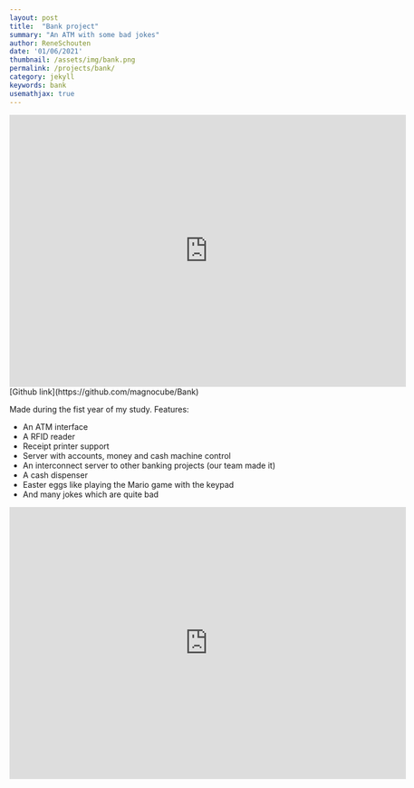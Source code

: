 ```yaml
---
layout: post
title:  "Bank project"
summary: "An ATM with some bad jokes"
author: ReneSchouten
date: '01/06/2021'
thumbnail: /assets/img/bank.png
permalink: /projects/bank/
category: jekyll
keywords: bank
usemathjax: true
---
```


<div class="embed-container"><iframe
      src="https://www.youtube.com/embed/I-TJTuNCI3w"
      width="700"
	  height="480"
      frameborder="0"
      allowfullscreen="">
  </iframe></div>
[Github link](https://github.com/magnocube/Bank)

Made during the fist year of my study.
Features:
- An ATM interface
- A RFID reader
- Receipt printer support
- Server with accounts, money and cash machine control
- An interconnect server to other banking projects (our team made it)
- A cash dispenser
- Easter eggs like playing the Mario game with the keypad
- And many jokes which are quite bad

<div class="embed-container"><iframe
      src="https://www.youtube.com/embed/TntnyusyCVc"
      width="700"
	  height="480"
      frameborder="0"
      allowfullscreen="">
  </iframe></div>
